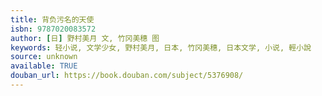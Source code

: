 ```yaml
---
title: 背负污名的天使
isbn: 9787020083572
author: [日] 野村美月 文, 竹冈美穗 图
keywords: 轻小说, 文学少女, 野村美月, 日本, 竹冈美穗, 日本文学, 小说, 輕小說
source: unknown
available: TRUE
douban_url: https://book.douban.com/subject/5376908/
---
```

